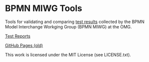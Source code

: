 BPMN MIWG Tools
===============

Tools for validating and comparing [test results](https://github.com/bpmn-miwg/bpmn-miwg-test-suite) collected by the BPMN Model Interchange Workging Group (BPMN MIWG) at the OMG.

[Test Reports](http://tools.bpmn-miwg.cloudbees.net/)

[GitHub Pages (old)](http://bpmn-miwg.github.io/bpmn-miwg-tools)

This work is licensed under the MIT License (see LICENSE.txt).
